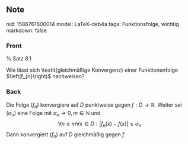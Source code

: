 ## Note
nid: 1586761600014
model: LaTeX-deb4a
tags: Funktionsfolge, wichtig
markdown: false

### Front
% Satz 8.1 <div>
</div><div>Wie lässt sich \textit{gleichmäßige Konvergenz} einer Funktionenfolge $\left(f_{n}\right)$ nachweisen?</div>

### Back
Die Folge $\left(f_{n}\right)$ konvergiere auf $D$ punktweise gegen $f: D \rightarrow \mathbb{R} .$ Weiter sei $\left(\alpha_{n}\right)$ eine Folge mit $\alpha_{n} \rightarrow 0, m \in \mathbb{N}$ und
$$
\forall n \geq m \forall x \in D:\left|f_{n}(x)-f(x)\right| \leq \alpha_{n}
$$
Dann konvergiert $\left(f_{n}\right)$ auf $D$ gleichmäßig gegen $f$.
